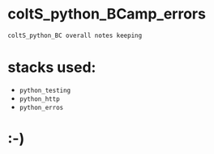 # coltS_python_BCamp_errors
`coltS_python_BC overall notes keeping`

# stacks used:
* `python_testing`
* `python_http`
* `python_erros`

# :-)
